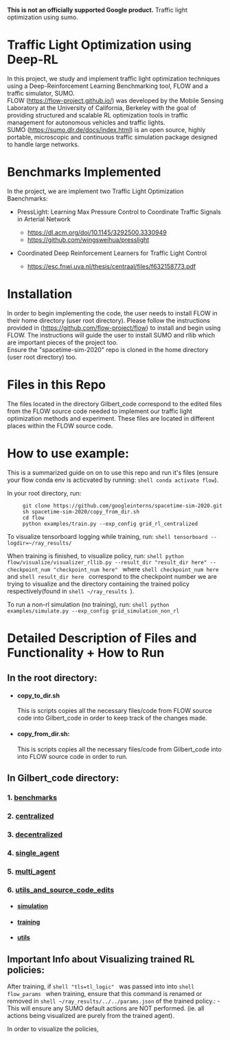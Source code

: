 **This is not an officially supported Google product.** 
Traffic light optimization using sumo.

# Traffic Light Optimization using Deep-RL
In this project, we study and implement traffic light optimization techniques using a Deep-Reinforcement Learning Benchmarking tool, FLOW and a traffic simulator, SUMO.\
FLOW (https://flow-project.github.io/)  was developed by the Mobile Sensing Laboratory at the University of California, Berkeley with the goal of providing structured and scalable RL optimization tools in traffic management for autonomous vehicles and traffic lights. \
SUMO (https://sumo.dlr.de/docs/index.html) is an open source, highly portable, microscopic and continuous traffic simulation package designed to handle large networks. 

# Benchmarks Implemented
In the project, we are implement two Traffic Light Optimization Baenchmarks:
- PressLight: Learning Max Pressure Control to Coordinate Traffic Signals in Arterial Network
    - https://dl.acm.org/doi/10.1145/3292500.3330949
    - https://github.com/wingsweihua/presslight

- Coordinated Deep Reinforcement Learners for Traffic Light Control 
    - https://esc.fnwi.uva.nl/thesis/centraal/files/f632158773.pdf

# Installation
In order to begin implementing the code, the user needs to install FLOW in their home directory (user root directory). Please follow the instructions provided in (https://github.com/flow-project/flow) to install and begin using FLOW.
The instructions will guide the user to install SUMO and rllib which are important pieces of the project too.\
Ensure the "spacetime-sim-2020" repo is cloned in the home directory (user root directory) too.

# Files in this Repo
The files located in the directory Gilbert_code correspond to the edited files from the FLOW source code needed to implement our traffic light optimization methods and experiment. These files are located in different places within the FLOW source code.

# How to use example:
This is a summarized guide on on to use this repo and run it's files (ensure your flow conda env is acticvated by running:  ```shell conda activate flow```).

In your root directory, run:
   ```shell
        git clone https://github.com/googleinterns/spacetime-sim-2020.git
        sh spacetime-sim-2020/copy_from_dir.sh
        cd flow
        python examples/train.py --exp_config grid_rl_centralized
   ```

To visualize tensorboard logging while training, run:
     ```shell
        tensorboard --logdir=~/ray_results/
     ```

When training is finished, to visualize policy, run:
    ```shell
       python flow/visualize/visualizer_rllib.py --result_dir "result_dir here" --checkpoint_num "checkpoint_num here"
     ```
where ```shell checkpoint_num here``` and ```shell result_dir here ``` correspond to the checkpoint number we are trying to visualize and the directory containing the trained policy respectively(found in ```shell ~/ray_results ```). 

To run a non-rl simulation (no training), run:
    ```shell
       python examples/simulate.py --exp_config grid_simulation_non_rl
    ```

#  Detailed Description of Files and Functionality + How to Run
## In the root directory:
- ####  copy_to_dir.sh
   This is scripts copies all the necessary files/code from FLOW source code into Gilbert_code in order to keep track of the changes made.
- #### copy_from_dir.sh:
    This is scripts copies all the necessary files/code from Gilbert_code into into FLOW source code in order to run.

## In Gilbert_code directory:
### 1. [benchmarks](https://github.com/googleinterns/spacetime-sim-2020/tree/master/Gilbert_code/benchmarks)
### 2. [centralized](https://github.com/googleinterns/spacetime-sim-2020/tree/master/Gilbert_code/centralized)
### 3. [decentralized](https://github.com/googleinterns/spacetime-sim-2020/tree/master/Gilbert_code/decentralized)
### 4. [single_agent](https://github.com/googleinterns/spacetime-sim-2020/tree/master/Gilbert_code/single_agent)    
### 5. [multi_agent](https://github.com/googleinterns/spacetime-sim-2020/tree/master/Gilbert_code/multi_agent)
### 6. [utils_and_source_code_edits](https://github.com/googleinterns/spacetime-sim-2020/tree/master/Gilbert_code/utils_and_source_code_edits)
- #### [simulation](https://github.com/googleinterns/spacetime-sim-2020/tree/master/Gilbert_code/utils_and_source_code_edits/simulation)
- #### [training](https://github.com/googleinterns/spacetime-sim-2020/tree/master/Gilbert_code/utils_and_source_code_edits/training)
- #### [utils](https://github.com/googleinterns/spacetime-sim-2020/tree/master/Gilbert_code/utils_and_source_code_edits/utils)

## Important Info about Visualizing trained RL policies:
After training, if ```shell "tls=tl_logic" ``` was passed into into ```shell flow_params ``` when training, ensure that this command is renamed or removed in ```shell ~/ray_results/../../params.json``` of the trained policy.:
    - This will ensure any SUMO default actions are NOT performed. (ie. all actions being visualized are purely from the trained agent).

In order to visualize the policies, 


